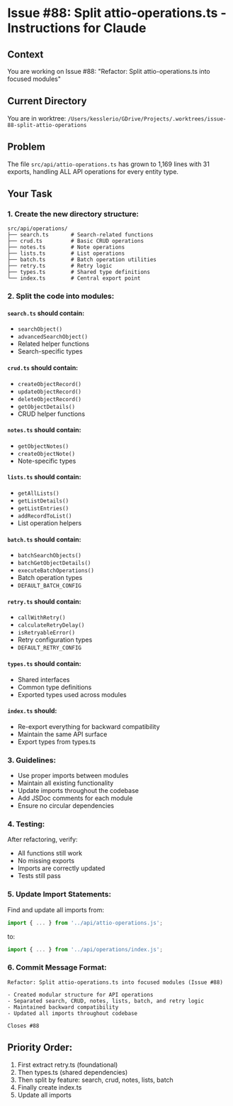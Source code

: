# Issue #88: Split attio-operations.ts - Instructions for Claude

## Context
You are working on Issue #88: "Refactor: Split attio-operations.ts into focused modules"

## Current Directory
You are in worktree: `/Users/kesslerio/GDrive/Projects/.worktrees/issue-88-split-attio-operations`

## Problem
The file `src/api/attio-operations.ts` has grown to 1,169 lines with 31 exports, handling ALL API operations for every entity type.

## Your Task

### 1. Create the new directory structure:
```
src/api/operations/
├── search.ts       # Search-related functions
├── crud.ts         # Basic CRUD operations
├── notes.ts        # Note operations
├── lists.ts        # List operations
├── batch.ts        # Batch operation utilities
├── retry.ts        # Retry logic
├── types.ts        # Shared type definitions
└── index.ts        # Central export point
```

### 2. Split the code into modules:

#### `search.ts` should contain:
- `searchObject()`
- `advancedSearchObject()`
- Related helper functions
- Search-specific types

#### `crud.ts` should contain:
- `createObjectRecord()`
- `updateObjectRecord()`
- `deleteObjectRecord()`
- `getObjectDetails()`
- CRUD helper functions

#### `notes.ts` should contain:
- `getObjectNotes()`
- `createObjectNote()`
- Note-specific types

#### `lists.ts` should contain:
- `getAllLists()`
- `getListDetails()`
- `getListEntries()`
- `addRecordToList()`
- List operation helpers

#### `batch.ts` should contain:
- `batchSearchObjects()`
- `batchGetObjectDetails()`
- `executeBatchOperations()`
- Batch operation types
- `DEFAULT_BATCH_CONFIG`

#### `retry.ts` should contain:
- `callWithRetry()`
- `calculateRetryDelay()`
- `isRetryableError()`
- Retry configuration types
- `DEFAULT_RETRY_CONFIG`

#### `types.ts` should contain:
- Shared interfaces
- Common type definitions
- Exported types used across modules

#### `index.ts` should:
- Re-export everything for backward compatibility
- Maintain the same API surface
- Export types from types.ts

### 3. Guidelines:
- Use proper imports between modules
- Maintain all existing functionality
- Update imports throughout the codebase
- Add JSDoc comments for each module
- Ensure no circular dependencies

### 4. Testing:
After refactoring, verify:
- All functions still work
- No missing exports
- Imports are correctly updated
- Tests still pass

### 5. Update Import Statements:
Find and update all imports from:
```typescript
import { ... } from '../api/attio-operations.js';
```
to:
```typescript
import { ... } from '../api/operations/index.js';
```

### 6. Commit Message Format:
```
Refactor: Split attio-operations.ts into focused modules (Issue #88)

- Created modular structure for API operations
- Separated search, CRUD, notes, lists, batch, and retry logic
- Maintained backward compatibility
- Updated all imports throughout codebase

Closes #88
```

## Priority Order:
1. First extract retry.ts (foundational)
2. Then types.ts (shared dependencies)
3. Then split by feature: search, crud, notes, lists, batch
4. Finally create index.ts
5. Update all imports